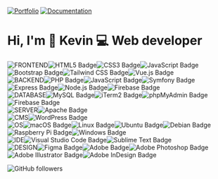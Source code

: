 [![Portfolio](https://img.shields.io/badge/Portfolio-%23000000.svg?style=for-the-badge&logo=vue.js)](https://www.kevindb.dev/)
[![Documentation](https://img.shields.io/badge/Documentation-%23000000.svg?style=for-the-badge&logo=astro&logoColor=#BC52EE)](https://kevindebenedetti.github.io/documentation/)

# Hi, I'm 🖖 Kevin  💻 Web developer

![FRONTEND](https://img.shields.io/badge/-FRONTEND-474947?style=flat-square)![HTML5 Badge](https://img.shields.io/badge/HTML5-E34F26?logo=html5&logoColor=fff&style=flat-square)![CSS3 Badge](https://img.shields.io/badge/CSS3-1572B6?logo=css3&logoColor=fff&style=flat-square)![JavaScript Badge](https://img.shields.io/badge/JavaScript-F7DF1E?logo=javascript&logoColor=000&style=flat-square)![Bootstrap Badge](https://img.shields.io/badge/Bootstrap-7952B3?logo=bootstrap&logoColor=fff&style=flat-square)![Tailwind CSS Badge](https://img.shields.io/badge/Tailwind%20CSS-06B6D4?logo=tailwindcss&logoColor=fff&style=flat-square)![Vue.js Badge](https://img.shields.io/badge/Vue.js-4FC08D?logo=vuedotjs&logoColor=fff&style=flat-square) <br>
![BACKEND](https://img.shields.io/badge/-BACKEND-474947?style=flat-square)![PHP Badge](https://img.shields.io/badge/PHP-777BB4?logo=php&logoColor=fff&style=flat-square)![JavaScript Badge](https://img.shields.io/badge/JavaScript-F7DF1E?logo=javascript&logoColor=000&style=flat-square)![Symfony Badge](https://img.shields.io/badge/Symfony-000?logo=symfony&logoColor=fff&style=flat-square)![Express Badge](https://img.shields.io/badge/Express-000?logo=express&logoColor=fff&style=flat-square)![Node.js Badge](https://img.shields.io/badge/Node.js-393?logo=nodedotjs&logoColor=fff&style=flat-square)![Firebase Badge](https://img.shields.io/badge/Firebase-FFCA28?logo=firebase&logoColor=000&style=flat-square) <br>
![DATABASE](https://img.shields.io/badge/-DATABASE-474947?style=flat-square)![MySQL Badge](https://img.shields.io/badge/MySQL-4479A1?logo=mysql&logoColor=fff&style=flat-square)![iTerm2 Badge](https://img.shields.io/badge/iTerm2-000?logo=iterm2&logoColor=fff&style=flat-square)![phpMyAdmin Badge](https://img.shields.io/badge/phpMyAdmin-6C78AF?logo=phpmyadmin&logoColor=fff&style=flat-square)![Firebase Badge](https://img.shields.io/badge/Firebase-FFCA28?logo=firebase&logoColor=000&style=flat-square) <br>
![SERVER](https://img.shields.io/badge/-SERVER-474947?style=flat-square)![Apache Badge](https://img.shields.io/badge/Apache-D22128?logo=apache&logoColor=fff&style=flat-square) <br>
![CMS](https://img.shields.io/badge/-CMS-474947?style=flat-square)![WordPress Badge](https://img.shields.io/badge/WordPress-21759B?logo=wordpress&logoColor=fff&style=flat-square) <br>
![OS](https://img.shields.io/badge/-OS-474947?style=flat-square)![macOS Badge](https://img.shields.io/badge/macOS-000?logo=macos&logoColor=fff&style=flat-square)![Linux Badge](https://img.shields.io/badge/Linux-FCC624?logo=linux&logoColor=000&style=flat-square)![Ubuntu Badge](https://img.shields.io/badge/Ubuntu-E95420?logo=ubuntu&logoColor=fff&style=flat-square)![Debian Badge](https://img.shields.io/badge/Debian-A81D33?logo=debian&logoColor=fff&style=flat-square) ![Raspberry Pi Badge](https://img.shields.io/badge/Raspberry%20Pi-A22846?logo=raspberrypi&logoColor=fff&style=flat-square)![Windows Badge](https://img.shields.io/badge/Windows-0078D6?logo=windows&logoColor=fff&style=flat-square) <br>
![IDE](https://img.shields.io/badge/-IDE-474947?style=flat-square)![Visual Studio Code Badge](https://img.shields.io/badge/Visual%20Studio%20Code-007ACC?logo=visualstudiocode&logoColor=fff&style=flat-square)![Sublime Text Badge](https://img.shields.io/badge/Sublime%20Text-FF9800?logo=sublimetext&logoColor=fff&style=flat-square) <br>
![DESIGN](https://img.shields.io/badge/-DESIGN-474947?style=flat-square)![Figma Badge](https://img.shields.io/badge/Figma-F24E1E?logo=figma&logoColor=fff&style=flat-square)![Adobe Badge](https://img.shields.io/badge/Adobe-F00?logo=adobe&logoColor=fff&style=flat-square)![Adobe Photoshop Badge](https://img.shields.io/badge/Adobe%20Photoshop-31A8FF?logo=adobephotoshop&logoColor=fff&style=flat-square)![Adobe Illustrator Badge](https://img.shields.io/badge/Adobe%20Illustrator-FF9A00?logo=adobeillustrator&logoColor=fff&style=flat-square)![Adobe InDesign Badge](https://img.shields.io/badge/Adobe%20InDesign-F36?logo=adobeindesign&logoColor=fff&style=flat-square)

![GitHub followers](https://img.shields.io/github/followers/KevinDeBenedetti)
